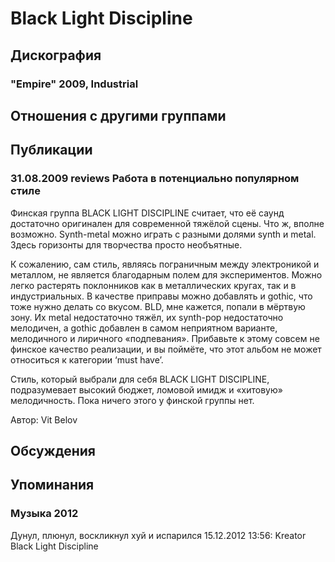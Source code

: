 # Black Light Discipline



## Дискография

### "Empire" 2009, Industrial




## Отношения с другими группами


## Публикации

### 31.08.2009 reviews Работа в потенциально популярном стиле

<P>Финская группа BLACK LIGHT DISCIPLINE считает, что её саунд достаточно оригинален для современной тяжёлой сцены. Что ж, вполне возможно. Synth-metal можно играть с разными долями synth и metal. Здесь горизонты для творчества просто необъятные.</P>
<P>К сожалению, сам стиль, являясь пограничным между электроникой и металлом, не является благодарным полем для экспериментов. Можно легко растерять поклонников как в металлических кругах, так и в индустриальных. В качестве приправы можно добавлять и gothic, что тоже нужно делать со вкусом. BLD, мне кажется, попали в мёртвую зону. Их metal недостаточно тяжёл, их synth-pop недостаточно мелодичен, а gothic добавлен в самом неприятном варианте, мелодичного и лиричного «подпевания». Прибавьте к этому совсем не финское качество реализации, и вы поймёте, что этот альбом не может относиться к категории ‘must have’. </P>
<P>Стиль, который выбрали для себя BLACK LIGHT DISCIPLINE, подразумевает высокий бюджет, ломовой имидж и «хитовую» мелодичность. Пока ничего этого у финской группы нет.</P>
Автор: Vit Belov


## Обсуждения


## Упоминания

### Музыка 2012

Дунул, плюнул, воскликнул хуй и испарился 15.12.2012 13:56:
Kreator<BR>Black Light Discipline


